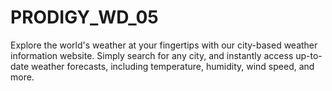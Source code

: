 # PRODIGY_WD_05
Explore the world's weather at your fingertips with our city-based weather information website. Simply search for any city, and instantly access up-to-date weather forecasts, including temperature, humidity, wind speed, and more. 

